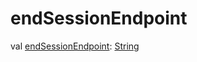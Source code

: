 # endSessionEndpoint


val [endSessionEndpoint](end-session-endpoint.md): [String](https://kotlinlang.org/api/latest/jvm/stdlib/kotlin/-string/index.html)
